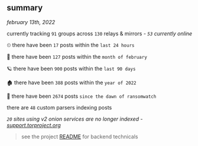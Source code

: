 
## summary
_february 13th, 2022_

currently tracking `91` groups across `130` relays & mirrors - _`53` currently online_

⏲ there have been `17` posts within the `last 24 hours`

🦈 there have been `127` posts within the `month of february`

🪐 there have been `900` posts within the `last 90 days`

🏚 there have been `388` posts within the `year of 2022`

🦕 there have been `2674` posts `since the dawn of ransomwatch`

there are `48` custom parsers indexing posts

_`20` sites using v2 onion services are no longer indexed - [support.torproject.org](https://support.torproject.org/onionservices/v2-deprecation/)_

> see the project [README](https://github.com/thetanz/ransomwatch#ransomwatch--) for backend technicals
